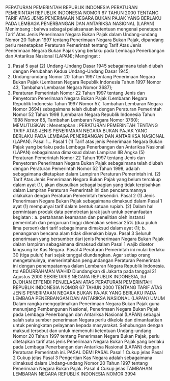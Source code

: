  PERATURAN PEMERINTAH REPUBLIK INDONESIA PERATURAN PEMERINTAH REPUBLIK INDONESIA NOMOR 67 TAHUN 2000 TENTANG TARIF ATAS JENIS PENERIMAAN NEGARA BUKAN PAJAK YANG BERLAKU PADA LEMBAGA PENERBANGAN DAN ANTARIKSA NASIONAL (LAPAN)
Menimbang :
 bahwa sebagai pelaksanaan ketentuan mengenai penetapan Tarif Atas Jenis Penerimaan Negara Bukan Pajak dalam Undang-undang Nomor 20 Tahun 1997 tentang Penerimaan Negara Bukan Pajak, dipandang perlu menetapkan Peraturan Pemerintah tentang Tarif Atas Jenis Penerimaan Negara Bukan Pajak yang berlaku pada Lembaga Penerbangan dan Antariksa Nasional (LAPAN);
Mengingat :

1. Pasal 5 ayat (2) Undang-Undang Dasar 1945 sebagaimana telah diubah dengan Perubahan Kedua Undang-Undang Dasar 1945;
2. Undang-undang Nomor 20 Tahun 1997 tentang Penerimaan Negara Bukan Pajak (Lembaran Negara Republik Indonesia Tahun 1997 Nomor 43, Tambahan Lembaran Negara Nomor 3687);
3. Peraturan Pemerintah Nomor 22 Tahun 1997 tentang Jenis dan Penyetoran Penerimaan Negara Bukan Pajak (Lembaran Negara Republik Indonesia Tahun 1997 Nomor 57, Tambahan Lembaran Negara Nomor 3694) sebagaimana telah diubah dengan Peraturan Pemerintah Nomor 52 Tahun 1998 (Lembaran Negara Republik Indonesia Tahun 1998 Nomor 85, Tambahan Lembaran Negara Nomor 3760);
MEMUTUSKAN :
 Menetapkan : PERATURAN PEMERINTAH TENTANG TARIF ATAS JENIS PENERIMAAN NEGARA BUKAN PAJAK YANG BERLAKU PADA LEMBAGA PENERBANGAN DAN ANTARIKSA NASIONAL (LAPAN). Pasal 1...
Pasal 1
(1) Tarif atas jenis Penerimaan Negara Bukan Pajak yang berlaku pada Lembaga Penerbangan dan Antariksa Nasional (LAPAN) sebagaimana dimaksud dalam Lampiran IIB Angka (5) Peraturan Pemerintah Nomor 22 Tahun 1997 tentang Jenis dan Penyetoran Penerimaan Negara Bukan Pajak sebagaimana telah diubah dengan Peraturan Pemerintah Nomor 52 Tahun 1998, adalah sebagaimana ditetapkan dalam Lampiran Peraturan Pemerintah ini.
(2) Tarif Atas Jenis Penerimaan Negara Bukan Pajak yang belum tercakup dalam ayat (1), akan disusulkan sebagai bagian yang tidak terpisahkan dalam Lampiran Peraturan Pemerintah ini dan pencantumannya dilakukan dengan Peraturan Pemerintah tersendiri.
Pasal 2
(1) Jenis Penerimaan Negara Bukan Pajak sebagaimana dimaksud dalam Pasal 1 ayat (1) mempunyai tarif dalam bentuk satuan rupiah.
(2) Dalam hal permintaan produk data pemotretan jarak jauh untuk pemanfaatan kegiatan :
a. pertahanan keamanan dan penelitian oleh instansi pemerintah dan perguruan tinggi dikenakan sebesar 25% (dua puluh lima persen) dari tarif sebagaimana dimaksud dalam ayat (1);
b. penanganan bencana alam tidak dikenakan biaya.
Pasal 3
Seluruh penerimaan yang bersumber dari jenis Penerimaan Negara Bukan Pajak dalam lampiran sebagaimana dimaksud dalam Pasal 1 wajib disetor langsung ke Kas Negara.
Pasal 4
Peraturan Pemerintah ini mulai berlaku 30 (tiga puluh) hari sejak tanggal diundangkan.
Agar setiap orang mengetahuinya, memerintahkan pengundangan Peraturan Pemerintah ini dengan penempatannya dalam Lembaran Negara Republik Indonesia. ttd ABDURRAHMAN WAHID Diundangkan di Jakarta pada tanggal 21 Agustus 2000 SEKRETARIS NEGARA REPUBLIK INDONESIA, ttd DJOHAN EFFENDI PENJELASAN ATAS PERATURAN PEMERINTAH REPUBLIK INDONESIA NOMOR 67 TAHUN 2000 TENTANG TARIF ATAS JENIS PENERIMAAN NEGARA BUKAN PAJAK YANG BERLAKU PADA LEMBAGA PENERBANGAN DAN ANTARIKSA NASIONAL (LAPAN) UMUM Dalam rangka mengoptimalkan Penerimaan Negara Bukan Pajak guna menunjang Pembangunan Nasional, Penerimaan Negara Bukan Pajak pada Lembaga Penerbangan dan Antariksa Nasional (LAPAN) sebagai salah satu sumber penerimaan Negara perlu dikelola dan dimanfaatkan untuk peningkatan pelayanan kepada masyarakat. Sehubungan dengan maksud tersebut dan untuk memenuhi ketentuan Undang-undang Nomor 20 Tahun 1997 tentang Penerimaan Negara Bukan Pajak, perlu ditetapkan tarif atas jenis Penerimaan Negara Bukan Pajak yang berlaku pada Lembaga Penerbangan dan Antariksa Nasional (LAPAN) dengan Peraturan Pemerintah ini. PASAL DEMI PASAL
Pasal 1
Cukup jelas
Pasal 2
Cukup jelas
Pasal 3
Pengertian Kas Negara adalah sebagaimana dimaksud dalam Undang-undang Nomor 20 Tahun 1997 tentang Penerimaan Negara Bukan Pajak.
Pasal 4
Cukup jelas TAMBAHAN LEMBARAN NEGARA REPUBLIK INDONESIA NOMOR 3994